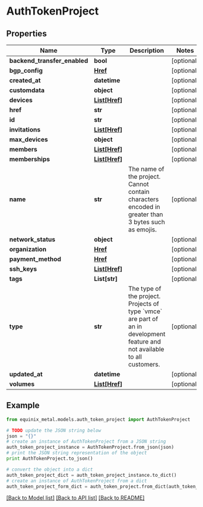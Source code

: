 # AuthTokenProject


## Properties
Name | Type | Description | Notes
------------ | ------------- | ------------- | -------------
**backend_transfer_enabled** | **bool** |  | [optional] 
**bgp_config** | [**Href**](Href.md) |  | [optional] 
**created_at** | **datetime** |  | [optional] 
**customdata** | **object** |  | [optional] 
**devices** | [**List[Href]**](Href.md) |  | [optional] 
**href** | **str** |  | [optional] 
**id** | **str** |  | [optional] 
**invitations** | [**List[Href]**](Href.md) |  | [optional] 
**max_devices** | **object** |  | [optional] 
**members** | [**List[Href]**](Href.md) |  | [optional] 
**memberships** | [**List[Href]**](Href.md) |  | [optional] 
**name** | **str** | The name of the project. Cannot contain characters encoded in greater than 3 bytes such as emojis. | [optional] 
**network_status** | **object** |  | [optional] 
**organization** | [**Href**](Href.md) |  | [optional] 
**payment_method** | [**Href**](Href.md) |  | [optional] 
**ssh_keys** | [**List[Href]**](Href.md) |  | [optional] 
**tags** | **List[str]** |  | [optional] 
**type** | **str** | The type of the project. Projects of type &#x60;vmce&#x60; are part of an in development feature and not available to all customers. | [optional] 
**updated_at** | **datetime** |  | [optional] 
**volumes** | [**List[Href]**](Href.md) |  | [optional] 

## Example

```python
from equinix_metal.models.auth_token_project import AuthTokenProject

# TODO update the JSON string below
json = "{}"
# create an instance of AuthTokenProject from a JSON string
auth_token_project_instance = AuthTokenProject.from_json(json)
# print the JSON string representation of the object
print AuthTokenProject.to_json()

# convert the object into a dict
auth_token_project_dict = auth_token_project_instance.to_dict()
# create an instance of AuthTokenProject from a dict
auth_token_project_form_dict = auth_token_project.from_dict(auth_token_project_dict)
```
[[Back to Model list]](../README.md#documentation-for-models) [[Back to API list]](../README.md#documentation-for-api-endpoints) [[Back to README]](../README.md)


